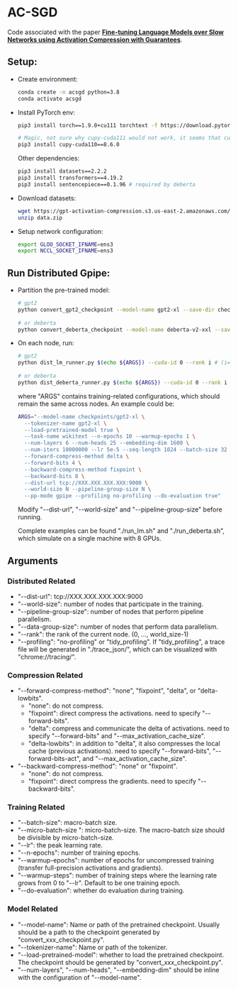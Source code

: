 # AC-SGD

Code associated with the paper [**Fine-tuning Language Models over Slow Networks using Activation Compression with Guarantees**](https://arxiv.org/abs/2206.01299).

## Setup:

- Create environment:

  ```bash
  conda create -n acsgd python=3.8
  conda activate acsgd
  ```

- Install PyTorch env: 

  ```bash
  pip3 install torch==1.9.0+cu111 torchtext -f https://download.pytorch.org/whl/torch_stable.html

  # Magic, not sure why cupy-cuda111 would not work, it seems that cupy-cuda111 will use different PTX from torch.
  pip3 install cupy-cuda110==8.6.0
  ```
  
  Other dependencies:
 
  ```bash
  pip3 install datasets==2.2.2
  pip3 install transformers==4.19.2
  pip3 install sentencepiece==0.1.96 # required by deberta
  ```
  
- Download datasets:

  ```bash
  wget https://gpt-activation-compression.s3.us-east-2.amazonaws.com/data.zip
  unzip data.zip
  ```
  
- Setup network configuration:

  ```bash
  export GLOO_SOCKET_IFNAME=ens3
  export NCCL_SOCKET_IFNAME=ens3
  ```

## Run Distributed Gpipe:

- Partition the pre-trained model:
  
  ```bash
  # gpt2
  python convert_gpt2_checkpoint --model-name gpt2-xl --save-dir checkpoints/
      
  # or deberta 
  python convert_deberta_checkpoint --model-name deberta-v2-xxl --save-dir checkpoints/
  ```

- On each node, run:
  
  ```bash
  # gpt2
  python dist_lm_runner.py $(echo ${ARGS}) --cuda-id 0 --rank i # (i=0,...,N-1)
      
  # or deberta
  python dist_deberta_runner.py $(echo ${ARGS}) --cuda-id 0 --rank i # (i=0,...,N-1)
  ```
  where "ARGS" contains training-related configurations, which should remain the same across nodes. An example could be:
  ```bash
  ARGS="--model-name checkpoints/gpt2-xl \
    --tokenizer-name gpt2-xl \
    --load-pretrained-model true \
    --task-name wikitext --n-epochs 10 --warmup-epochs 1 \
    --num-layers 6 --num-heads 25 --embedding-dim 1600 \
    --num-iters 10000000 --lr 5e-5 --seq-length 1024 --batch-size 32 --micro-batch-size 1 \
    --forward-compress-method delta \
    --forward-bits 4 \
    --backward-compress-method fixpoint \
    --backward-bits 8 \
    --dist-url tcp://XXX.XXX.XXX.XXX:9000 \
    --world-size N --pipeline-group-size N \
    --pp-mode gpipe --profiling no-profiling --do-evaluation true"
  ```
  Modify "--dist-url", "--world-size" and "--pipeline-group-size" before running.
  
  Complete examples can be found "./run_lm.sh" and "./run_deberta.sh", which simulate on a single machine with 8 GPUs.
  
  
## Arguments

### Distributed Related

- "--dist-url": tcp://XXX.XXX.XXX.XXX:9000
- "--world-size": number of nodes that participate in the training.
- "--pipeline-group-size": number of nodes that perform pipeline parallelism.
- "--data-group-size": number of nodes that perform data parallelism.
- "--rank": the rank of the current node. (0, ..., world_size-1)
- "--profiling": "no-profiling" or "tidy_profiling". If "tidy_profiling", a trace file will be generated in "./trace_json/", which can be visualized with "chrome://tracing/".

### Compression Related

- "--forward-compress-method": "none", "fixpoint", "delta", or "delta-lowbits".
  - "none": do not compress.
  - "fixpoint": direct compress the activations. need to specify "--forward-bits".
  - "delta": compress and communicate the delta of activations. need to specify "--forward-bits" and "--max_activation_cache_size".
  - "delta-lowbits": in addition to "delta", it also compresses the local cache (previous activations). need to specify "--forward-bits", "--forward-bits-act", and "--max_activation_cache_size".
- "--backward-compress-method": "none" or "fixpoint".
  - "none": do not compress.
  - "fixpoint": direct compress the gradients. need to specify "--backward-bits".

### Training Related

- "--batch-size": macro-batch size.
- "--micro-batch-size ": micro-batch-size. The macro-batch size should be divisible by micro-batch-size.
- "--lr": the peak learning rate.
- "--n-epochs": number of training epochs.
- "--warmup-epochs": number of epochs for uncompressed training (transfer full-precision activations and gradients).
- "--warmup-steps": number of training steps where the learning rate grows from 0 to "--lr". Default to be one training epoch.
- "--do-evaluation": whether do evaluation during training.

### Model Related

- "--model-name": Name or path of the pretrained checkpoint. Usually should be a path to the checkpoint generated by "convert_xxx_checkpoint.py".
- "--tokenizer-name": Name or path of the tokenizer.
- "--load-pretrained-model": whether to load the pretrained checkpoint. The checkpoint should be generated by "convert_xxx_checkpoint.py".
- "--num-layers", "--num-heads", "--embedding-dim" should be inline with the configuration of "--model-name".
